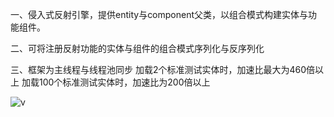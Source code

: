 一、侵入式反射引擎，提供entity与component父类，以组合模式构建实体与功能组件。

二、可将注册反射功能的实体与组件的组合模式序列化与反序列化

三、框架为主线程与线程池同步
加载2个标准测试实体时，加速比最大为460倍以上
加载100个标准测试实体时，加速比为200倍以上

![v](https://github.com/zjczzZZ/ReflectEngine/assets/167063511/6197a0a4-4190-4387-92a9-5a177121f05e)

